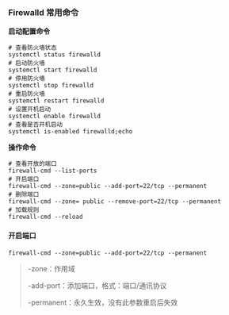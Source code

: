 ### Firewalld 常用命令

**启动配置命令**

~~~shell
# 查看防火墙状态
systemctl status firewalld
# 启动防火墙
systemctl start firewalld
# 停用防火墙
systemctl stop firewalld
# 重启防火墙
systemctl restart firewalld
# 设置开机启动
systemctl enable firewalld
# 查看是否开机启动
systemctl is-enabled firewalld;echo
~~~

**操作命令**

~~~shell
# 查看开放的端口
firewall-cmd --list-ports
# 开启端口
firewall-cmd --zone=public --add-port=22/tcp --permanent
# 删除端口
firewall-cmd --zone= public --remove-port=22/tcp --permanent
# 加载规则
firewall-cmd --reload
~~~

#### 开启端口

~~~shell
firewall-cmd --zone=public --add-port=22/tcp --permanent
~~~

> -zone：作用域
>
> -add-port：添加端口，格式：端口/通讯协议
>
> -permanent：永久生效，没有此参数重启后失效

